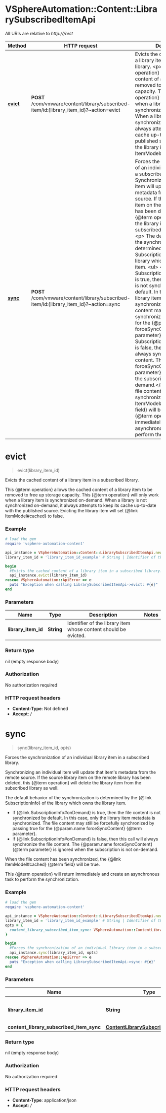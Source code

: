 # VSphereAutomation::Content::LibrarySubscribedItemApi

All URIs are relative to *http:///rest*

Method | HTTP request | Description
------------- | ------------- | -------------
[**evict**](LibrarySubscribedItemApi.md#evict) | **POST** /com/vmware/content/library/subscribed-item/id:{library_item_id}?~action&#x3D;evict | Evicts the cached content of a library item in a subscribed library. &lt;p&gt; This {@term operation} allows the cached content of a library item to be removed to free up storage capacity. This {@term operation} will only work when a library item is synchronized on-demand. When a library is not synchronized on-demand, it always attempts to keep its cache up-to-date with the published source. Evicting the library item will set {@link ItemModel#cached} to false.
[**sync**](LibrarySubscribedItemApi.md#sync) | **POST** /com/vmware/content/library/subscribed-item/id:{library_item_id}?~action&#x3D;sync | Forces the synchronization of an individual library item in a subscribed library. &lt;p&gt; Synchronizing an individual item will update that item&#39;s metadata from the remote source. If the source library item on the remote library has been deleted, this {@term operation} will delete the library item from the subscribed library as well. &lt;p&gt; The default behavior of the synchronization is determined by the {@link SubscriptionInfo} of the library which owns the library item. &lt;ul&gt; &lt;li&gt;If {@link SubscriptionInfo#onDemand} is true, then the file content is not synchronized by default. In this case, only the library item metadata is synchronized. The file content may still be forcefully synchronized by passing true for the {@param.name forceSyncContent} {@term parameter}.&lt;/li&gt; &lt;li&gt;If {@link SubscriptionInfo#onDemand} is false, then this call will always synchronize the file content. The {@param.name forceSyncContent} {@term parameter} is ignored when the subscription is not on-demand.&lt;/li&gt; &lt;/ul&gt; When the file content has been synchronized, the {@link ItemModel#cached} {@term field} will be true. &lt;p&gt; This {@term operation} will return immediately and create an asynchronous task to perform the synchronization.


# **evict**
> evict(library_item_id)

Evicts the cached content of a library item in a subscribed library. <p> This {@term operation} allows the cached content of a library item to be removed to free up storage capacity. This {@term operation} will only work when a library item is synchronized on-demand. When a library is not synchronized on-demand, it always attempts to keep its cache up-to-date with the published source. Evicting the library item will set {@link ItemModel#cached} to false.

### Example
```ruby
# load the gem
require 'vsphere-automation-content'

api_instance = VSphereAutomation::Content::LibrarySubscribedItemApi.new
library_item_id = 'library_item_id_example' # String | Identifier of the library item whose content should be evicted.

begin
  #Evicts the cached content of a library item in a subscribed library. <p> This {@term operation} allows the cached content of a library item to be removed to free up storage capacity. This {@term operation} will only work when a library item is synchronized on-demand. When a library is not synchronized on-demand, it always attempts to keep its cache up-to-date with the published source. Evicting the library item will set {@link ItemModel#cached} to false.
  api_instance.evict(library_item_id)
rescue VSphereAutomation::ApiError => e
  puts "Exception when calling LibrarySubscribedItemApi->evict: #{e}"
end
```

### Parameters

Name | Type | Description  | Notes
------------- | ------------- | ------------- | -------------
 **library_item_id** | **String**| Identifier of the library item whose content should be evicted. | 

### Return type

nil (empty response body)

### Authorization

No authorization required

### HTTP request headers

 - **Content-Type**: Not defined
 - **Accept**: */*



# **sync**
> sync(library_item_id, opts)

Forces the synchronization of an individual library item in a subscribed library. <p> Synchronizing an individual item will update that item's metadata from the remote source. If the source library item on the remote library has been deleted, this {@term operation} will delete the library item from the subscribed library as well. <p> The default behavior of the synchronization is determined by the {@link SubscriptionInfo} of the library which owns the library item. <ul> <li>If {@link SubscriptionInfo#onDemand} is true, then the file content is not synchronized by default. In this case, only the library item metadata is synchronized. The file content may still be forcefully synchronized by passing true for the {@param.name forceSyncContent} {@term parameter}.</li> <li>If {@link SubscriptionInfo#onDemand} is false, then this call will always synchronize the file content. The {@param.name forceSyncContent} {@term parameter} is ignored when the subscription is not on-demand.</li> </ul> When the file content has been synchronized, the {@link ItemModel#cached} {@term field} will be true. <p> This {@term operation} will return immediately and create an asynchronous task to perform the synchronization.

### Example
```ruby
# load the gem
require 'vsphere-automation-content'

api_instance = VSphereAutomation::Content::LibrarySubscribedItemApi.new
library_item_id = 'library_item_id_example' # String | Identifier of the library item to synchronize.
opts = {
  content_library_subscribed_item_sync: VSphereAutomation::ContentLibrarySubscribedItemSync.new # ContentLibrarySubscribedItemSync | 
}

begin
  #Forces the synchronization of an individual library item in a subscribed library. <p> Synchronizing an individual item will update that item's metadata from the remote source. If the source library item on the remote library has been deleted, this {@term operation} will delete the library item from the subscribed library as well. <p> The default behavior of the synchronization is determined by the {@link SubscriptionInfo} of the library which owns the library item. <ul> <li>If {@link SubscriptionInfo#onDemand} is true, then the file content is not synchronized by default. In this case, only the library item metadata is synchronized. The file content may still be forcefully synchronized by passing true for the {@param.name forceSyncContent} {@term parameter}.</li> <li>If {@link SubscriptionInfo#onDemand} is false, then this call will always synchronize the file content. The {@param.name forceSyncContent} {@term parameter} is ignored when the subscription is not on-demand.</li> </ul> When the file content has been synchronized, the {@link ItemModel#cached} {@term field} will be true. <p> This {@term operation} will return immediately and create an asynchronous task to perform the synchronization.
  api_instance.sync(library_item_id, opts)
rescue VSphereAutomation::ApiError => e
  puts "Exception when calling LibrarySubscribedItemApi->sync: #{e}"
end
```

### Parameters

Name | Type | Description  | Notes
------------- | ------------- | ------------- | -------------
 **library_item_id** | **String**| Identifier of the library item to synchronize. | 
 **content_library_subscribed_item_sync** | [**ContentLibrarySubscribedItemSync**](ContentLibrarySubscribedItemSync.md)|  | [optional] 

### Return type

nil (empty response body)

### Authorization

No authorization required

### HTTP request headers

 - **Content-Type**: application/json
 - **Accept**: */*



